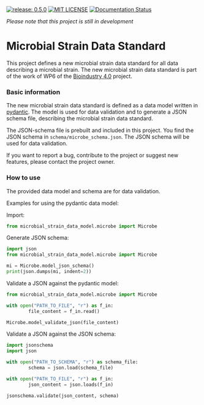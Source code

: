 [![release: 0.5.0](https://img.shields.io/badge/rel-0.5.0-blue.svg?style=flat-square)](https://github.com/LeibnizDSMZ/microbial-data-standard)
[![MIT LICENSE](https://img.shields.io/badge/License-MIT-brightgreen.svg?style=flat-square)](https://choosealicense.com/licenses/mit/)
[![Documentation Status](https://img.shields.io/badge/docs-GitHub-blue.svg?style=flat-square)](https://LeibnizDSMZ.github.io/microbial-data-standard/)

*Please note that this project is still in development*


# Microbial Strain Data Standard

This project defines a new microbial strain data standard for all data describing a microbial strain.
The new microbial strain data standard is part of the work of WP6 of the [Bioindustry 4.0](https://www.bioindustry4.eu/) project.

### Basic information

The new microbial strain data standard is defined as a data model written in [pydantic](https://pydantic.dev).
The model is used for data validation and to generate a JSON schema file, describing the microbial strain data standard.

The JSON-schema file is prebuilt and included in this project. You find the JSON schema in
`schema/microbe_schema.json`. The JSON schema will be used for data validation.

If you want to report a bug, contribute to the project or suggest new features, please contact the project owner.


### How to use

The provided data model and schema are for data validation.


Examples for using the pydantic data model:

Import:
```python
from microbial_strain_data_model.microbe import Microbe
```

Generate JSON schema:
```python
import json
from microbial_strain_data_model.microbe import Microbe

mi = Microbe.model_json_schema()
print(json.dumps(mi, indent=2))
```

Validate a JSON against the pydantic model:
```python
from microbial_strain_data_model.microbe import Microbe

with open("PATH_TO_FILE", "r") as f_in:
        file_content = f_in.read()

Microbe.model_validate_json(file_content)
```

Validate a JSON against the JSON schema:
```python
import jsonschema
import json

with open("PATH_TO_SCHEMA", "r") as schema_file:
        schema = json.load(schema_file)

with open("PATH_TO_FILE", "r") as f_in:
        json_content = json.loads(f_in)

jsonschema.validate(json_content, schema)
```
